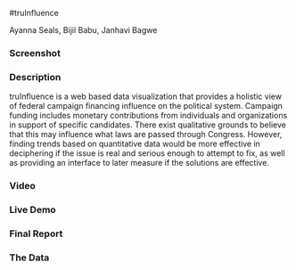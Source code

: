 #truInfluence
<p>Ayanna Seals, Bijil Babu, Janhavi Bagwe</p>

<h3>Screenshot</h3>

<h3>Description</h3>

truInfluence is a web based data visualization that provides a holistic view of federal campaign financing influence on the political system. Campaign funding includes monetary contributions from individuals and organizations in support of specific candidates. There exist qualitative grounds to believe that this may influence what laws are passed through Congress. However, finding trends based on quantitative data would be more effective in deciphering if the issue is real and serious enough to attempt to fix, as well as providing an interface to later measure if the solutions are effective.

<h3>Video</h3>

<h3>Live Demo</h3>

<h3>Final Report</h3>

<h3>The Data</h3>
